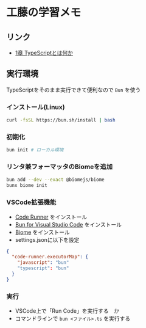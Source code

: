 # 工藤の学習メモ

## リンク

- [1章 TypeScriptとは何か](https://chaploud.github.io/EffectiveTypeScript/kudo/chapter01/)

## 実行環境

TypeScriptをそのまま実行できて便利なので `Bun` を使う

### インストール(Linux)

```bash
curl -fsSL https://bun.sh/install | bash
```

### 初期化

```bash
bun init # ローカル環境
```

### リンタ兼フォーマッタのBiomeを追加

```bash
bun add --dev --exact @biomejs/biome
bunx biome init
```

### VSCode拡張機能

- [Code Runner](https://marketplace.visualstudio.com/items/?itemName=formulahendry.code-runner) をインストール
- [Bun for Visual Studio Code](https://marketplace.visualstudio.com/items/?itemName=oven.bun-vscode) をインストール
- [Biome](https://marketplace.visualstudio.com/items/?itemName=biomejs.biome) をインストール
- settings.jsonに以下を設定

```json
{
  "code-runner.executorMap": {
    "javascript": "bun"
    "typescript": "bun"
  }
}
```

### 実行

- VSCode上で「Run Code」を実行する　か
- コマンドラインで `bun <ファイル>.ts` を実行する
